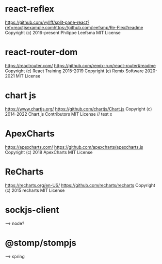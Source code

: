 # react-reflex
https://github.com/yyllff/split-pane-react?ref=reactjsexample.comhttps://github.com/leefsmp/Re-Flex#readme
Copyright (c) 2016-present Philippe Leefsma
MIT License

# react-router-dom
https://reactrouter.com/
https://github.com/remix-run/react-router#readme
Copyright (c) React Training 2015-2019 Copyright (c) Remix Software 2020-2021
MIT License

# chart js
https://www.chartjs.org/
https://github.com/chartjs/Chart.js
Copyright (c) 2014-2022 Chart.js Contributors
MIT License
// test x

# ApexCharts
https://apexcharts.com/
https://github.com/apexcharts/apexcharts.js
Copyright (c) 2018 ApexCharts
MIT License

# ReCharts
https://recharts.org/en-US/
https://github.com/recharts/recharts
Copyright (c) 2015 recharts
MIT License



# sockjs-client
 --> node?
# @stomp/stompjs
 --> spring